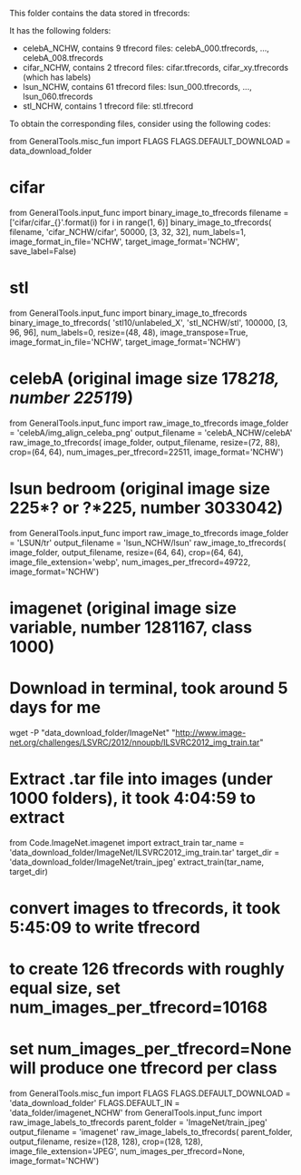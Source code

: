This folder contains the data stored in tfrecords:

It has the following folders:
- celebA_NCHW, contains 9 tfrecord files: celebA_000.tfrecords, ..., celebA_008.tfrecords
- cifar_NCHW, contains 2 tfrecord files: cifar.tfrecords, cifar_xy.tfrecords (which has labels)
- lsun_NCHW, contains 61 tfrecord files: lsun_000.tfrecords, ..., lsun_060.tfrecords
- stl_NCHW, contains 1 tfrecord file: stl.tfrecord

To obtain the corresponding files, consider using the following codes:

from GeneralTools.misc_fun import FLAGS
FLAGS.DEFAULT_DOWNLOAD = data_download_folder

# cifar
from GeneralTools.input_func import binary_image_to_tfrecords
filename = ['cifar/cifar_{}'.format(i) for i in range(1, 6)]
binary_image_to_tfrecords(
    filename, 'cifar_NCHW/cifar', 50000, [3, 32, 32], num_labels=1,
    image_format_in_file='NCHW', target_image_format='NCHW', save_label=False)
    
# stl
from GeneralTools.input_func import binary_image_to_tfrecords
binary_image_to_tfrecords(
    'stl10/unlabeled_X', 'stl_NCHW/stl', 100000, [3, 96, 96],
    num_labels=0, resize=(48, 48), image_transpose=True,
    image_format_in_file='NCHW', target_image_format='NCHW')
    
# celebA (original image size 178*218, number 22511*9)
from GeneralTools.input_func import raw_image_to_tfrecords
image_folder = 'celebA/img_align_celeba_png'
output_filename = 'celebA_NCHW/celebA'
raw_image_to_tfrecords(
    image_folder, output_filename, resize=(72, 88), crop=(64, 64),
    num_images_per_tfrecord=22511, image_format='NCHW')

# lsun bedroom (original image size 225*? or ?*225, number 3033042)
from GeneralTools.input_func import raw_image_to_tfrecords
image_folder = 'LSUN/tr'
output_filename = 'lsun_NCHW/lsun'
raw_image_to_tfrecords(
    image_folder, output_filename, resize=(64, 64), crop=(64, 64),
    image_file_extension='webp', num_images_per_tfrecord=49722, image_format='NCHW')

# imagenet (original image size variable, number 1281167, class 1000)
# Download in terminal, took around 5 days for me
wget -P "data_download_folder/ImageNet"
"http://www.image-net.org/challenges/LSVRC/2012/nnoupb/ILSVRC2012_img_train.tar"
# Extract .tar file into images (under 1000 folders), it took 4:04:59 to extract
from Code.ImageNet.imagenet import extract_train
tar_name = 'data_download_folder/ImageNet/ILSVRC2012_img_train.tar'
target_dir = 'data_download_folder/ImageNet/train_jpeg'
extract_train(tar_name, target_dir)
# convert images to tfrecords, it took 5:45:09 to write tfrecord
# to create 126 tfrecords with roughly equal size, set num_images_per_tfrecord=10168
# set num_images_per_tfrecord=None will produce one tfrecord per class
from GeneralTools.misc_fun import FLAGS
FLAGS.DEFAULT_DOWNLOAD = 'data_download_folder'
FLAGS.DEFAULT_IN = 'data_folder/imagenet_NCHW'
from GeneralTools.input_func import raw_image_labels_to_tfrecords
parent_folder = 'ImageNet/train_jpeg'
output_filename = 'imagenet'
raw_image_labels_to_tfrecords(
    parent_folder, output_filename, resize=(128, 128), crop=(128, 128),
    image_file_extension='JPEG', num_images_per_tfrecord=None, image_format='NCHW')
